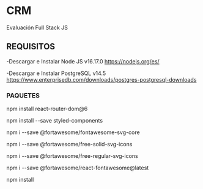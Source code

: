 # CRM
Evaluación Full Stack JS
## REQUISITOS
-Descargar e Instalar Node JS v16.17.0 https://nodejs.org/es/

-Descargar e Instalar PostgreSQL v14.5 https://www.enterprisedb.com/downloads/postgres-postgresql-downloads

### PAQUETES

npm install react-router-dom@6

npm install --save styled-components

npm i --save @fortawesome/fontawesome-svg-core

npm i --save @fortawesome/free-solid-svg-icons

npm i --save @fortawesome/free-regular-svg-icons

npm i --save @fortawesome/react-fontawesome@latest

npm install


